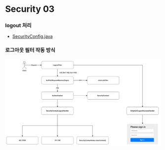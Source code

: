 # Security 03

### logout 처리

- [SecurityConfig.java](src%2Fmain%2Fjava%2Fcom%2Fhg%2Fsecurity%2FSecurityConfig.java)

### 로그아웃 필터 작동 방식

![flow_chart](img%2FFlow_chart.png)